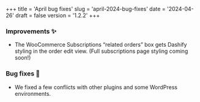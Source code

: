 +++
title = 'April bug fixes'
slug = 'april-2024-bug-fixes'
date = '2024-04-26'
draft = false
version = '1.2.2'
+++

### Improvements ✨

- The WooCommerce Subscriptions “related orders” box gets Dashify styling in the order edit view. (Full subscriptions page styling coming soon!)

### Bug fixes 🐞

- We fixed a few conflicts with other plugins and some WordPress environments.
